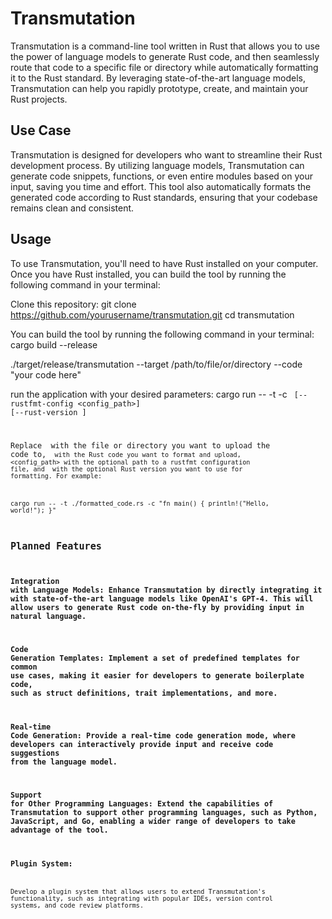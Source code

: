 # Transmutation

Transmutation is a command-line tool written in Rust that allows you to use the power of language models to generate Rust code, and then seamlessly route that code to a specific file or directory while automatically formatting it to the Rust standard. By leveraging state-of-the-art language models, Transmutation can help you rapidly prototype, create, and maintain your Rust projects.

## Use Case

Transmutation is designed for developers who want to streamline their Rust development process. By utilizing language models, Transmutation can generate code snippets, functions, or even entire modules based on your input, saving you time and effort. This tool also automatically formats the generated code according to Rust standards, ensuring that your codebase remains clean and consistent.

## Usage

To use Transmutation, you'll need to have Rust installed on your computer. Once you have Rust installed, you can build the tool by running the following command in your terminal:

Clone this repository:
git clone https://github.com/yourusername/transmutation.git
cd transmutation

You can build the tool by running the following command in your terminal:
cargo build --release

./target/release/transmutation --target /path/to/file/or/directory --code "your code here"

run the application with your desired parameters:
cargo run -- -t <target> -c <code> [--rustfmt-config <config_path>] [--rust-version <version>]

Replace <target> with the file or directory you want to upload the code to, <code> with the Rust code you want to format and upload, <config_path> with the optional path to a rustfmt configuration file, and <version> with the optional Rust version you want to use for formatting.
For example:

cargo run -- -t ./formatted_code.rs -c "fn main() { println!(\"Hello, world!\"); }"

## Planned Features

### Integration with Language Models: Enhance Transmutation by directly integrating it with state-of-the-art language models like OpenAI's GPT-4. This will allow users to generate Rust code on-the-fly by providing input in natural language.

### Code Generation Templates: Implement a set of predefined templates for common use cases, making it easier for developers to generate boilerplate code, such as struct definitions, trait implementations, and more.

### Real-time Code Generation: Provide a real-time code generation mode, where developers can interactively provide input and receive code suggestions from the language model.

### Support for Other Programming Languages: Extend the capabilities of Transmutation to support other programming languages, such as Python, JavaScript, and Go, enabling a wider range of developers to take advantage of the tool.

### Plugin System:
Develop a plugin system that allows users to extend Transmutation's functionality, such as integrating with popular IDEs, version control systems, and code review platforms.
